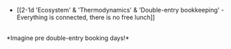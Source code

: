 - [[2-1d 'Ecosystem' & 'Thermodynamics' & 'Double-entry bookkeeping' - Everything is connected, there is no free lunch]]
<br>
*Imagine pre double-entry booking days!*